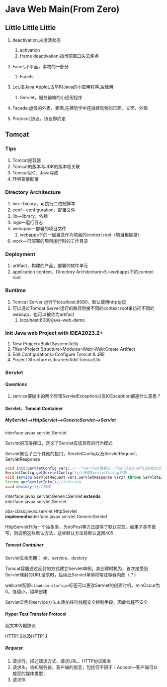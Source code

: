 # Java Web Main(From Zero)

## Little Little Little

1. deactivation,未激活状态
    1. activation
    2. frame deactivation,指当前窗口失去焦点
2. Facet,小平面，事物的一部分
    1. Facets
3. Let,指Java Applet,古早时Java的小应用程序,后延用
    1. Servlet，服务器端的小应用程序

4. Facade,虚假的外表、表面,在建筑学中还指建筑物的正面、立面、外观

5. Protocol,协议，协议即约定

## Tomcat

### Tips

1. Tomcat是容器
2. Tomcat的版本与JDK的版本相关联
3. Tomcat以C、Java写成
4. 环境变量配置

### Directory Architecture

1. bin—binary，可执行二进制脚本
2. conf—configuration，配置文件
3. lib—library，依赖
4. logs—运行日志
5. webapps—部署的项目文件
    1. webapps下的一层目录作为项目的context root（项目根目录）
6. work—已部署的项目运行时的工作目录

### Deployment

1. artifact，构建的产品，部署的软件单元
2. application context，Directory Architecture>5.>webapps下的context root

### Runtime

1. Tomcat Server 运行于localhost:8080，默认使用http协议
2. 可以通过Tomcat Server运行的路径后接不同的context root来访问不同的webapp，也可以被称为artifact
    1. localhost:8080/java-web-demo

### Init Java web Project with IDEA2023.2+

1. New Project>Build System:Itellij
2. Files>Project Structure>Modules>Web>Web:Create Artifact
3. Edit Configurations>Configure Tomcat & JRE
4. Project Structure>Libraries:Add Tomcat\lib

### Servlet

#### Questions

1. service要抛出的两个异常ServletException以及IOException都是什么意思？

#### Servlet、Tomcat Container

##### MyServlet—>HttpServlet—>GenericServlet—>Servlet

interface:javax.servlet.Servlet

Servlet的顶层接口，定义了Servlet应该具有的行为模式

Servlet聚合了三个其他的接口，ServletConfig以及ServletRequest、ServletResponse

```java
void init(ServletConfig var1);//一个Servlet需要以一个ServletConfig初始化实现
ServletConfig getServletConfig();//获取ServletConfig对象
void service(ServletRequest var1,ServletResponse var2) throws ServletException,IOException;//服务提供方法
String getServletInfo();//toString
void destory();//销毁
```

interface:javax.servlet.GenericServlet **extends** interface:javax.servlet.Servlet

abs-class:javax.servlet.HttpServlet **implements**interface:javax.servlet.GenericServlet

HttpServlet作为一个抽象类，为doPost等方法提供了默认实现，如果子类不重写，则调用这些默认方法，这些默认方法将默认返回405



##### Tomcat Container

Servlet生命周期：init、service、destory 

Tomcat容器通过反射的方式建立Servlet单例，其创建时机为，首次接受到Servlet映射的URL请求时，后续此Servlet单例将常驻容器内部（？）

web.xml配置`<load-on-startup>`标签可以更改Servlet的创建时机，minOccur为0，值越小，越早创建

Servlet实例的service方法未添加任何线程安全控制手段，因此线程不安全

#### Hyper Text Transfer Protocol

超文本传输协议

HTTP1.0以及HTTP1.1

##### Request

1. 请求行，描述请求方式、请求URL、HTTP协议版本
2. 请求头，告知服务器，客户端的信息，包括但不限于：Accept—客户端可以接受的媒体类型，
3. 请求体
